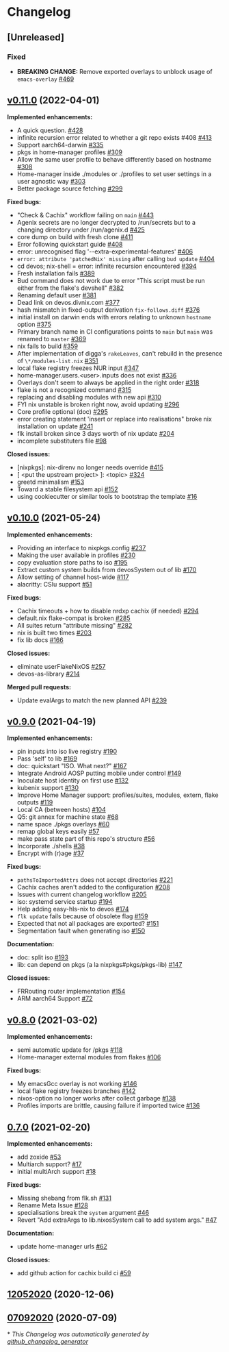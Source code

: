 # Changelog

## [Unreleased]

### Fixed

- **BREAKING CHANGE:** Remove exported overlays to unblock usage of `emacs-overlay` [\#469](https://github.com/divnix/digga/pull/469)

## [v0.11.0](https://github.com/divnix/digga/tree/v0.11.0) (2022-04-01)

**Implemented enhancements:**

- A quick question. [\#428](https://github.com/divnix/digga/issues/428)
- infinite recursion error related to whether a git repo exists \#408 [\#413](https://github.com/divnix/digga/issues/413)
- Support aarch64-darwin  [\#335](https://github.com/divnix/digga/issues/335)
- pkgs in home-manager profiles [\#309](https://github.com/divnix/digga/issues/309)
- Allow the same user profile to behave differently based on hostname [\#308](https://github.com/divnix/digga/issues/308)
- Home-manager inside ./modules or ./profiles to set user settings in a user agnostic way [\#303](https://github.com/divnix/digga/issues/303)
- Better package source fetching [\#299](https://github.com/divnix/digga/issues/299)

**Fixed bugs:**

- "Check & Cachix" workflow failing on `main` [\#443](https://github.com/divnix/digga/issues/443)
- Agenix secrets are no longer decrypted to /run/secrets but to a changing directory under /run/agenix.d [\#425](https://github.com/divnix/digga/issues/425)
- core dump on build with fresh clone [\#411](https://github.com/divnix/digga/issues/411)
- Error following quickstart guide [\#408](https://github.com/divnix/digga/issues/408)
- error: unrecognised flag '--extra-experimental-features' [\#406](https://github.com/divnix/digga/issues/406)
- `error: attribute 'patchedNix' missing` after calling `bud update` [\#404](https://github.com/divnix/digga/issues/404)
- cd devos; nix-shell = error: infinite recursion encountered [\#394](https://github.com/divnix/digga/issues/394)
- Fresh installation fails [\#389](https://github.com/divnix/digga/issues/389)
- Bud command does not work due to error "This script must be run either from the flake's devshell" [\#382](https://github.com/divnix/digga/issues/382)
- Renaming default user [\#381](https://github.com/divnix/digga/issues/381)
- Dead link on devos.divnix.com [\#377](https://github.com/divnix/digga/issues/377)
- hash mismatch in fixed-output derivation `fix-follows.diff` [\#376](https://github.com/divnix/digga/issues/376)
- initial install on darwin ends with errors relating to unknown `hostname` option [\#375](https://github.com/divnix/digga/issues/375)
- Primary branch name in CI configurations points to `main` but `main` was renamed to `master` [\#369](https://github.com/divnix/digga/issues/369)
- nix fails to build [\#359](https://github.com/divnix/digga/issues/359)
- After implementation of digga's `rakeLeaves`, can't rebuild in the presence of `\*/modules-list.nix` [\#351](https://github.com/divnix/digga/issues/351)
- local flake registry freezes NUR input [\#347](https://github.com/divnix/digga/issues/347)
- home-manager.users.\<user\>.inputs does not exist [\#336](https://github.com/divnix/digga/issues/336)
- Overlays don't seem to always be applied in the right order [\#318](https://github.com/divnix/digga/issues/318)
- flake is not a recognized command [\#315](https://github.com/divnix/digga/issues/315)
- replacing and disabling modules with new api [\#310](https://github.com/divnix/digga/issues/310)
- FYI nix unstable is broken right now, avoid updating [\#296](https://github.com/divnix/digga/issues/296)
- Core profile optional \(doc\) [\#295](https://github.com/divnix/digga/issues/295)
- error creating statement 'insert or replace into realisations" broke nix installation on update [\#241](https://github.com/divnix/digga/issues/241)
- flk install broken since 3 days worth of nix update [\#204](https://github.com/divnix/digga/issues/204)
- incomplete substituters file [\#98](https://github.com/divnix/digga/issues/98)

**Closed issues:**

- \[nixpkgs\]: nix-direnv no longer needs override [\#415](https://github.com/divnix/digga/issues/415)
- \[ \<put the upstream project\> \]: \<topic\> [\#324](https://github.com/divnix/digga/issues/324)
- greetd minimalism [\#153](https://github.com/divnix/digga/issues/153)
- Toward a stable filesystem api [\#152](https://github.com/divnix/digga/issues/152)
- using cookiecutter or similar tools to bootstrap the template [\#16](https://github.com/divnix/digga/issues/16)

## [v0.10.0](https://github.com/divnix/digga/tree/v0.10.0) (2021-05-24)

**Implemented enhancements:**

- Providing an interface to nixpkgs.config [\#237](https://github.com/divnix/digga/issues/237)
- Making the user available in profiles [\#230](https://github.com/divnix/digga/issues/230)
- copy evaluation store paths to iso [\#195](https://github.com/divnix/digga/issues/195)
- Extract custom system builds from devosSystem out of lib [\#170](https://github.com/divnix/digga/issues/170)
- Allow setting of channel host-wide [\#117](https://github.com/divnix/digga/issues/117)
- alacritty: CSIu support [\#51](https://github.com/divnix/digga/issues/51)

**Fixed bugs:**

- Cachix timeouts + how to disable nrdxp cachix \(if needed\) [\#294](https://github.com/divnix/digga/issues/294)
- default.nix flake-compat is broken [\#285](https://github.com/divnix/digga/issues/285)
- All suites return "attribute missing" [\#282](https://github.com/divnix/digga/issues/282)
- nix is built two times [\#203](https://github.com/divnix/digga/issues/203)
- fix lib docs [\#166](https://github.com/divnix/digga/issues/166)

**Closed issues:**

- eliminate userFlakeNixOS [\#257](https://github.com/divnix/digga/issues/257)
- devos-as-library [\#214](https://github.com/divnix/digga/issues/214)

**Merged pull requests:**

- Update evalArgs to match the new planned API [\#239](https://github.com/divnix/digga/pull/239)

## [v0.9.0](https://github.com/divnix/digga/tree/v0.9.0) (2021-04-19)

**Implemented enhancements:**

- pin inputs into iso live registry [\#190](https://github.com/divnix/digga/issues/190)
- Pass 'self' to lib [\#169](https://github.com/divnix/digga/issues/169)
- doc: quickstart "ISO. What next?" [\#167](https://github.com/divnix/digga/issues/167)
- Integrate Android AOSP putting mobile under control [\#149](https://github.com/divnix/digga/issues/149)
- Inoculate host identity on first use [\#132](https://github.com/divnix/digga/issues/132)
- kubenix support [\#130](https://github.com/divnix/digga/issues/130)
- Improve Home Manager support: profiles/suites, modules, extern, flake outputs [\#119](https://github.com/divnix/digga/issues/119)
- Local CA \(between hosts\) [\#104](https://github.com/divnix/digga/issues/104)
- Q5: git annex for machine state [\#68](https://github.com/divnix/digga/issues/68)
- name space ./pkgs overlays [\#60](https://github.com/divnix/digga/issues/60)
- remap global keys easily [\#57](https://github.com/divnix/digga/issues/57)
- make pass state part of this repo's structure [\#56](https://github.com/divnix/digga/issues/56)
- Incorporate ./shells [\#38](https://github.com/divnix/digga/issues/38)
- Encrypt with \(r\)age [\#37](https://github.com/divnix/digga/issues/37)

**Fixed bugs:**

- `pathsToImportedAttrs` does not accept directories [\#221](https://github.com/divnix/digga/issues/221)
- Cachix caches aren't added to the configuration [\#208](https://github.com/divnix/digga/issues/208)
- Issues with current changelog workflow [\#205](https://github.com/divnix/digga/issues/205)
- iso: systemd service startup [\#194](https://github.com/divnix/digga/issues/194)
- Help adding easy-hls-nix to devos [\#174](https://github.com/divnix/digga/issues/174)
- `flk update` fails because of obsolete flag [\#159](https://github.com/divnix/digga/issues/159)
- Expected that not all packages are exported? [\#151](https://github.com/divnix/digga/issues/151)
- Segmentation fault when generating iso [\#150](https://github.com/divnix/digga/issues/150)

**Documentation:**

- doc: split iso [\#193](https://github.com/divnix/digga/issues/193)
- lib: can depend on pkgs \(a la nixpkgs\#pkgs/pkgs-lib\) [\#147](https://github.com/divnix/digga/pull/147)

**Closed issues:**

- FRRouting router implementation [\#154](https://github.com/divnix/digga/issues/154)
- ARM aarch64 Support [\#72](https://github.com/divnix/digga/issues/72)

## [v0.8.0](https://github.com/divnix/digga/tree/v0.8.0) (2021-03-02)

**Implemented enhancements:**

- semi automatic update for /pkgs [\#118](https://github.com/divnix/digga/issues/118)
- Home-manager external modules from flakes [\#106](https://github.com/divnix/digga/issues/106)

**Fixed bugs:**

- My emacsGcc overlay is not working  [\#146](https://github.com/divnix/digga/issues/146)
- local flake registry freezes branches [\#142](https://github.com/divnix/digga/issues/142)
- nixos-option no longer works after collect garbage [\#138](https://github.com/divnix/digga/issues/138)
- Profiles imports are brittle, causing failure if imported twice [\#136](https://github.com/divnix/digga/issues/136)

## [0.7.0](https://github.com/divnix/digga/tree/0.7.0) (2021-02-20)

**Implemented enhancements:**

- add zoxide [\#53](https://github.com/divnix/digga/issues/53)
- Multiarch support? [\#17](https://github.com/divnix/digga/issues/17)
- initial multiArch support [\#18](https://github.com/divnix/digga/pull/18)

**Fixed bugs:**

- Missing shebang from flk.sh [\#131](https://github.com/divnix/digga/issues/131)
- Rename Meta Issue [\#128](https://github.com/divnix/digga/issues/128)
- specialisations break the `system` argument [\#46](https://github.com/divnix/digga/issues/46)
- Revert "Add extraArgs to lib.nixosSystem call to add system args." [\#47](https://github.com/divnix/digga/pull/47)

**Documentation:**

- update home-manager urls [\#62](https://github.com/divnix/digga/pull/62)

**Closed issues:**

- add github action for cachix build ci [\#59](https://github.com/divnix/digga/issues/59)

## [12052020](https://github.com/divnix/digga/tree/12052020) (2020-12-06)

## [07092020](https://github.com/divnix/digga/tree/07092020) (2020-07-09)



\* *This Changelog was automatically generated by [github_changelog_generator](https://github.com/github-changelog-generator/github-changelog-generator)*
